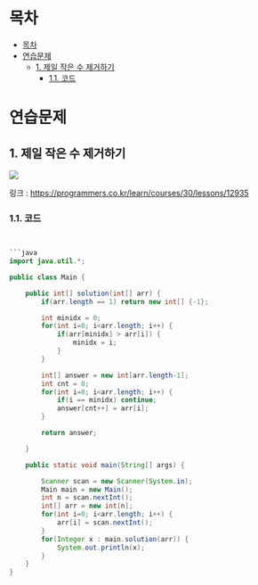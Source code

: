 # 목차
- [목차](#목차)
- [연습문제](#연습문제)
  - [1. 제일 작은 수 제거하기](#1-제일-작은-수-제거하기)
    - [1.1. 코드](#11-코드)

# 연습문제

## 1. 제일 작은 수 제거하기
![](https://images.velog.io/images/withcolinsong/post/fd0d8643-6e21-404b-a894-3e8e578e279e/image.png)

링크 : https://programmers.co.kr/learn/courses/30/lessons/12935

### 1.1. 코드
```java


```java
import java.util.*;

public class Main {

	public int[] solution(int[] arr) {
		if(arr.length == 1) return new int[] {-1};

		int minidx = 0;        
		for(int i=0; i<arr.length; i++) {
			if(arr[minidx] > arr[i]) {
				minidx = i;
			}
		}

		int[] answer = new int[arr.length-1];
		int cnt = 0;
		for(int i=0; i<arr.length; i++) {
			if(i == minidx) continue;
			answer[cnt++] = arr[i];
		}

		return answer;

	}

	public static void main(String[] args) {

		Scanner scan = new Scanner(System.in);
		Main main = new Main();
		int n = scan.nextInt();
		int[] arr = new int[n];
		for(int i=0; i<arr.length; i++) {
			arr[i] = scan.nextInt();
		}
		for(Integer x : main.solution(arr)) {
			System.out.println(x);
		}
	}
}
```
